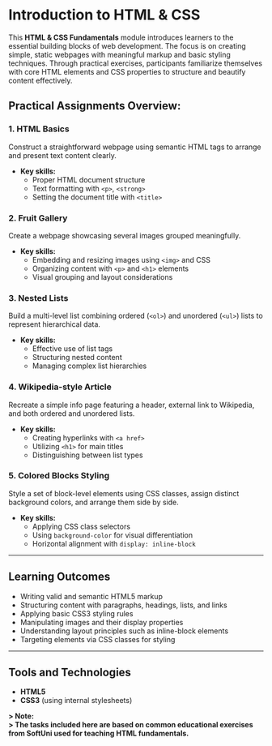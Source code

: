 # Introduction to HTML & CSS

This **HTML & CSS Fundamentals** module introduces learners to the essential building blocks of web development. The focus is on creating simple, static webpages with meaningful markup and basic styling techniques. Through practical exercises, participants familiarize themselves with core HTML elements and CSS properties to structure and beautify content effectively.


## Practical Assignments Overview:

### 1. HTML Basics  
Construct a straightforward webpage using semantic HTML tags to arrange and present text content clearly.  
- **Key skills:**  
  - Proper HTML document structure  
  - Text formatting with `<p>`, `<strong>`  
  - Setting the document title with `<title>`

### 2. Fruit Gallery  
Create a webpage showcasing several images grouped meaningfully.  
- **Key skills:**  
  - Embedding and resizing images using `<img>` and CSS  
  - Organizing content with `<p>` and `<h1>` elements  
  - Visual grouping and layout considerations

### 3. Nested Lists  
Build a multi-level list combining ordered (`<ol>`) and unordered (`<ul>`) lists to represent hierarchical data.  
- **Key skills:**  
  - Effective use of list tags  
  - Structuring nested content  
  - Managing complex list hierarchies

### 4. Wikipedia-style Article  
Recreate a simple info page featuring a header, external link to Wikipedia, and both ordered and unordered lists.  
- **Key skills:**  
  - Creating hyperlinks with `<a href>`  
  - Utilizing `<h1>` for main titles  
  - Distinguishing between list types

### 5. Colored Blocks Styling  
Style a set of block-level elements using CSS classes, assign distinct background colors, and arrange them side by side.  
- **Key skills:**  
  - Applying CSS class selectors  
  - Using `background-color` for visual differentiation  
  - Horizontal alignment with `display: inline-block`

---

## Learning Outcomes

- Writing valid and semantic HTML5 markup  
- Structuring content with paragraphs, headings, lists, and links  
- Applying basic CSS3 styling rules  
- Manipulating images and their display properties  
- Understanding layout principles such as inline-block elements  
- Targeting elements via CSS classes for styling

---

## Tools and Technologies

- **HTML5**  
- **CSS3** (using internal stylesheets)

**> Note:**  
**> The tasks included here are based on common educational exercises from SoftUni used for teaching HTML fundamentals.**

